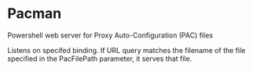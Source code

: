 # Pacman
Powershell web server for Proxy Auto-Configuration (PAC) files

Listens on specifed binding. If URL query matches the filename of the file specified in the PacFilePath parameter, it serves that file.
